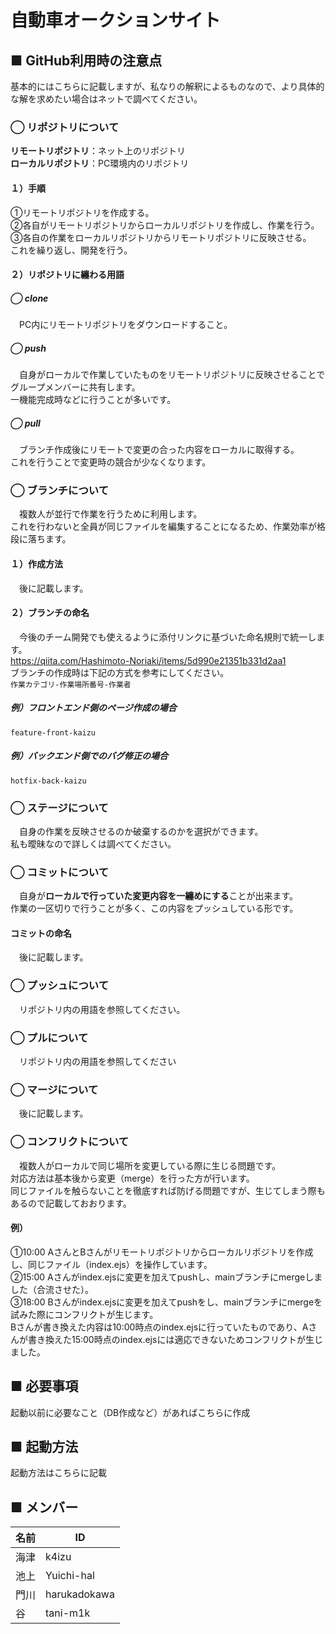 # 自動車オークションサイト

## ■ GitHub利用時の注意点
基本的にはこちらに記載しますが、私なりの解釈によるものなので、より具体的な解を求めたい場合はネットで調べてください。<br>

### ◯ リポジトリについて
**リモートリポジトリ**：ネット上のリポジトリ<br>
**ローカルリポジトリ**：PC環境内のリポジトリ
#### １）手順
➀リモートリポジトリを作成する。<br>
➁各自がリモートリポジトリからローカルリポジトリを作成し、作業を行う。<br>
➂各自の作業をローカルリポジトリからリモートリポジトリに反映させる。<br>
これを繰り返し、開発を行う。
#### ２）リポジトリに纏わる用語
##### ◯ clone
　PC内にリモートリポジトリをダウンロードすること。
 
##### ◯ push
　自身がローカルで作業していたものをリモートリポジトリに反映させることでグループメンバーに共有します。<br>
一機能完成時などに行うことが多いです。

##### ◯ pull
　ブランチ作成後にリモートで変更の合った内容をローカルに取得する。<br>
これを行うことで変更時の競合が少なくなります。

### ◯ ブランチについて
　複数人が並行で作業を行うために利用します。<br>
これを行わないと全員が同じファイルを編集することになるため、作業効率が格段に落ちます。
#### １）作成方法
　後に記載します。
#### ２）ブランチの命名
　今後のチーム開発でも使えるように添付リンクに基づいた命名規則で統一します。<br>
 https://qiita.com/Hashimoto-Noriaki/items/5d990e21351b331d2aa1<br>
ブランチの作成時は下記の方式を参考にしてください。<br>
```作業カテゴリ-作業場所番号-作業者```
##### 例）フロントエンド側のページ作成の場合
```feature-front-kaizu```
##### 例）バックエンド側でのバグ修正の場合
```hotfix-back-kaizu```

### ◯ ステージについて
　自身の作業を反映させるのか破棄するのかを選択ができます。<br>
私も曖昧なので詳しくは調べてください。

### ◯ コミットについて
　自身が**ローカルで行っていた変更内容を一纏めにする**ことが出来ます。<br>
作業の一区切りで行うことが多く、この内容をプッシュしている形です。
#### コミットの命名
　後に記載します。

### ◯ プッシュについて
　リポジトリ内の用語を参照してください。

### ◯ プルについて
　リポジトリ内の用語を参照してください

### ◯ マージについて
　後に記載します。

### ◯ コンフリクトについて
　複数人がローカルで同じ場所を変更している際に生じる問題です。<br>
対応方法は基本後から変更（merge）を行った方が行います。<br>
同じファイルを触らないことを徹底すれば防げる問題ですが、生じてしまう際もあるので記載しておおります。
#### 例）
➀10:00 AさんとBさんがリモートリポジトリからローカルリポジトリを作成し、同じファイル（index.ejs）を操作しています。<br>
➁15:00 Aさんがindex.ejsに変更を加えてpushし、mainブランチにmergeしました（合流させた）。<br>
➂18:00 Bさんがindex.ejsに変更を加えてpushをし、mainブランチにmergeを試みた際にコンフリクトが生じます。<br>
Bさんが書き換えた内容は10:00時点のindex.ejsに行っていたものであり、Aさんが書き換えた15:00時点のindex.ejsには適応できないためコンフリクトが生じました。

## ■ 必要事項
起動以前に必要なこと（DB作成など）があればこちらに作成

## ■ 起動方法
起動方法はこちらに記載

## ■ メンバー
| 名前 | ID |
| --------------- | --------------- |
| 海津 | k4izu |
| 池上 | Yuichi-hal |
| 門川 | harukadokawa |
| 谷　 | tani-m1k |
